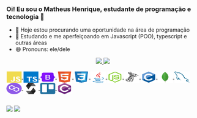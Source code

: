 ### Oi! Eu sou o Matheus Henrique, estudante de programação e tecnologia 👋

- 🔭 Hoje estou procurando uma oportunidade na área de programação
- 🌱 Estudando e me aperfeiçoando em Javascript (POO), typescript e outras áreas
- 😄 Pronouns: ele/dele

<div align="center">
  <a href="https://github.com/tianopo">
  <img height="180em" src="https://github-readme-stats.vercel.app/api?username=tianopo&show_icons=true&theme=dark&include_all_commits=true&count_private=true&title_color=blue"/>
  <img height="180em" src="https://github-readme-stats.vercel.app/api/top-langs/?username=tianopo&layout=compact&langs_count=7&theme=dark&title_color=blue"/>
</div>
  
<div style="display: inline_block"><br>
  <img align="center" alt="Math-Js" height="30" width="40" src="https://raw.githubusercontent.com/devicons/devicon/master/icons/javascript/javascript-plain.svg">
  <img align="center" alt="Math-Ts" height="30" width="40" src="https://raw.githubusercontent.com/devicons/devicon/master/icons/typescript/typescript-plain.svg">
  <img align="center" alt="Math-React" height="30" width="40" src="https://github.com/devicons/devicon/blob/master/icons/bootstrap/bootstrap-original.svg">
  <img align="center" alt="Math-HTML" height="30" width="40" src="https://raw.githubusercontent.com/devicons/devicon/master/icons/html5/html5-original.svg">
  <img align="center" alt="Math-CSS" height="30" width="40" src="https://raw.githubusercontent.com/devicons/devicon/master/icons/css3/css3-original.svg">
  <img align="center" alt="Math-CSS" height="30" width="40" src="https://github.com/devicons/devicon/blob/master/icons/java/java-original.svg">
  <img align="center" alt="Math-CSS" height="30" width="40" src="https://github.com/devicons/devicon/blob/master/icons/nodejs/nodejs-original.svg">
  <img align="center" alt="Math-CSS" height="30" width="40" src="https://github.com/devicons/devicon/blob/master/icons/microsoftsqlserver/microsoftsqlserver-plain.svg">
  <img align="center" alt="Math-CSS" height="30" width="40" src="https://github.com/devicons/devicon/blob/master/icons/c/c-original.svg">
  <img align="center" alt="Math-CSS" height="30" width="40" src="https://github.com/devicons/devicon/blob/master/icons/mongodb/mongodb-original.svg">
  <img align="center" alt="Math-CSS" height="30" width="40" src="https://github.com/devicons/devicon/blob/master/icons/mysql/mysql-original.svg">
  <img align="center" alt="Math-CSS" height="30" width="40" src="https://github.com/devicons/devicon/blob/master/icons/polygon/polygon-original.svg">
  <img align="center" alt="Math-CSS" height="30" width="40" src="https://github.com/devicons/devicon/blob/master/icons/solidity/solidity-original.svg">
  <img align="center" alt="Math-CSS" height="30" width="40" src="https://github.com/devicons/devicon/blob/master/icons/trello/trello-plain.svg">
  <img align="center" alt="Math-CSS" height="30" width="40" src="https://github.com/devicons/devicon/blob/master/icons/csharp/csharp-original.svg">
</div>
  
  ##
  
<div>  
  <a href = "mailto:matheuslink18@hotmail.com"><img src="https://img.shields.io/badge/-Hotmail-%23333?style=for-the-badge&logo=hotmail&logoColor=white" target="_blank"></a>
  <a href="https://www.linkedin.com/in/matheus-henrique-de-abreu-313508115/" target="_blank"><img src="https://img.shields.io/badge/-LinkedIn-%230077B5?style=for-the-badge&logo=linkedin&logoColor=white" target="_blank"></a>
 
</div>
